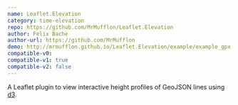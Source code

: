 ```yaml
---
name: Leaflet.Elevation
category: time-elevation
repo: https://github.com/MrMufflon/Leaflet.Elevation
author: Felix Bache
author-url: https://github.com/MrMufflon
demo: http://mrmufflon.github.io/Leaflet.Elevation/example/example_gpx.html
compatible-v0:
compatible-v1: true
compatible-v2: false
---
```


A Leaflet plugin to view interactive height profiles of GeoJSON lines using <a href="https://d3js.org//">d3</a>.
